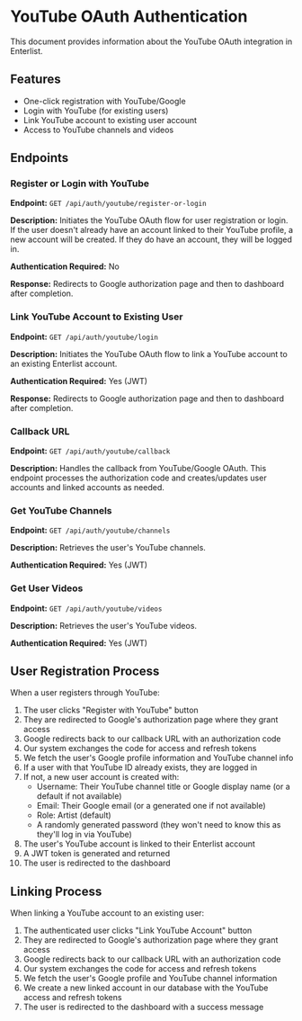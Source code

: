 # YouTube OAuth Authentication

This document provides information about the YouTube OAuth integration in Enterlist.

## Features

- One-click registration with YouTube/Google
- Login with YouTube (for existing users)
- Link YouTube account to existing user account
- Access to YouTube channels and videos

## Endpoints

### Register or Login with YouTube

**Endpoint:** `GET /api/auth/youtube/register-or-login`

**Description:** Initiates the YouTube OAuth flow for user registration or login. If the user doesn't already have an account linked to their YouTube profile, a new account will be created. If they do have an account, they will be logged in.

**Authentication Required:** No

**Response:** Redirects to Google authorization page and then to dashboard after completion.

### Link YouTube Account to Existing User

**Endpoint:** `GET /api/auth/youtube/login`

**Description:** Initiates the YouTube OAuth flow to link a YouTube account to an existing Enterlist account.

**Authentication Required:** Yes (JWT)

**Response:** Redirects to Google authorization page and then to dashboard after completion.

### Callback URL

**Endpoint:** `GET /api/auth/youtube/callback`

**Description:** Handles the callback from YouTube/Google OAuth. This endpoint processes the authorization code and creates/updates user accounts and linked accounts as needed.

### Get YouTube Channels

**Endpoint:** `GET /api/auth/youtube/channels`

**Description:** Retrieves the user's YouTube channels.

**Authentication Required:** Yes (JWT)

### Get User Videos

**Endpoint:** `GET /api/auth/youtube/videos`

**Description:** Retrieves the user's YouTube videos.

**Authentication Required:** Yes (JWT)

## User Registration Process

When a user registers through YouTube:

1. The user clicks "Register with YouTube" button
2. They are redirected to Google's authorization page where they grant access
3. Google redirects back to our callback URL with an authorization code
4. Our system exchanges the code for access and refresh tokens
5. We fetch the user's Google profile information and YouTube channel info
6. If a user with that YouTube ID already exists, they are logged in
7. If not, a new user account is created with:
   - Username: Their YouTube channel title or Google display name (or a default if not available)
   - Email: Their Google email (or a generated one if not available)
   - Role: Artist (default)
   - A randomly generated password (they won't need to know this as they'll log in via YouTube)
8. The user's YouTube account is linked to their Enterlist account
9. A JWT token is generated and returned
10. The user is redirected to the dashboard

## Linking Process

When linking a YouTube account to an existing user:

1. The authenticated user clicks "Link YouTube Account" button
2. They are redirected to Google's authorization page where they grant access
3. Google redirects back to our callback URL with an authorization code
4. Our system exchanges the code for access and refresh tokens
5. We fetch the user's Google profile and YouTube channel information
6. We create a new linked account in our database with the YouTube access and refresh tokens
7. The user is redirected to the dashboard with a success message
